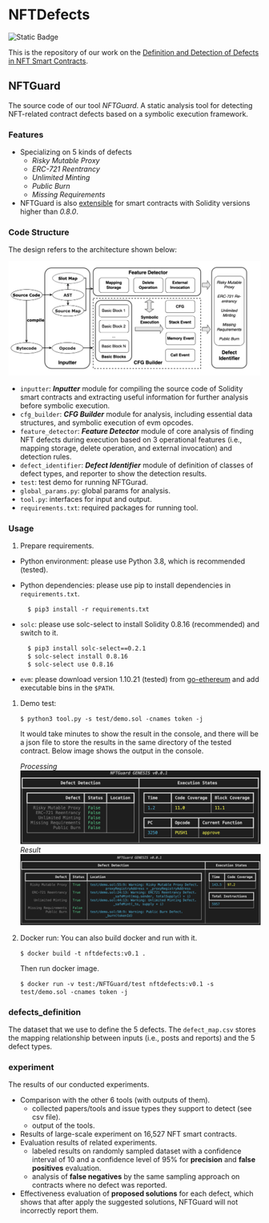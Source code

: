 # NFTDefects

![Static Badge](https://img.shields.io/badge/licence-apache-red)

This is the repository of our work on the [Definition and Detection of Defects in NFT Smart Contracts](https://dl.acm.org/doi/10.1145/3597926.3598063).

## NFTGuard

The source code of our tool _*NFTGuard*_. A static analysis tool for detecting NFT-related contract defects based on a symbolic execution framework.

### Features

-   Specializing on 5 kinds of defects
    -   _Risky Mutable Proxy_
    -   _ERC-721 Reentrancy_
    -   _Unlimited Minting_
    -   _Public Burn_
    -   _Missing Requirements_
-   NFTGuard is also [extensible](https://github.com/enzymefinance/oyente/tree/master) for smart contracts with Solidity versions higher than _0.8.0_.

### Code Structure

The design refers to the architecture shown below:

<img src="./images/arch.png" alt="arch" style="zoom: 50%;" />

-   `inputter`: **_Inputter_** module for compiling the source code of Solidity smart contracts and extracting useful information for further analysis before symbolic execution.
-   `cfg_builder`: **_CFG Builder_** module for analysis, including essential data structures, and symbolic execution of evm opcodes.
-   `feature_detector`: **_Feature Detector_** module of core analysis of finding NFT defects during execution based on 3 operational features (i.e., mapping storage, delete operation, and external invocation) and detection rules.
-   `defect_identifier`: **_Defect Identifier_** module of definition of classes of defect types, and reporter to show the detection results.
-   `test`: test demo for running NFTGurad.
-   `global_params.py`: global params for analysis.
-   `tool.py`: interfaces for input and output.
-   `requirements.txt`: required packages for running tool.

### Usage

1. Prepare requirements.

-   Python environment: please use Python 3.8, which is recommended (tested).
-   Python dependencies: please use pip to install dependencies in `requirements.txt`.

    ```shell
      $ pip3 install -r requirements.txt
    ```

-   `solc`: please use solc-select to install Solidity 0.8.16 (recommended) and switch to it.

    ```shell
      $ pip3 install solc-select==0.2.1
      $ solc-select install 0.8.16
      $ solc-select use 0.8.16
    ```

-   `evm`: please download version 1.10.21 (tested) from [go-ethereum](https://geth.ethereum.org/downloads) and add executable bins in the `$PATH`.

1. Demo test:

    ```shell
    $ python3 tool.py -s test/demo.sol -cnames token -j
    ```

    It would take minutes to show the result in the console, and there will be a json file to store the results in the same directory of the tested contract. Below image shows the output in the console.

    _Processing_
    ![output](./images/processing.png)
    _Result_
    ![output](./images/output.png)

2. Docker run:
   You can also build docker and run with it.
    ```shell
    $ docker build -t nftdefects:v0.1 .
    ```
    Then run docker image.
    ```shell
    $ docker run -v test:/NFTGuard/test nftdefects:v0.1 -s test/demo.sol -cnames token -j
    ```

### defects_definition

The dataset that we use to define the 5 defects. The `defect_map.csv` stores the mapping relationship between inputs (i.e., posts and reports) and the 5 defect types.

### experiment

The results of our conducted experiments.

-   Comparison with the other 6 tools (with outputs of them).
    -   collected papers/tools and issue types they support to detect (see csv file).
    -   output of the tools.
-   Results of large-scale experiment on 16,527 NFT smart contracts.
-   Evaluation results of related experiments.
    -   labeled results on randomly sampled dataset with a confidence interval of 10 and a confidence level of 95% for **precision** and **false positives** evaluation.
    -   analysis of **false negatives** by the same sampling approach on contracts where no defect was reported.
-   Effectiveness evaluation of **proposed solutions** for each defect, which shows that after apply the suggested solutions, NFTGuard will not incorrectly report them.
